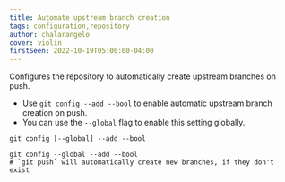 ```yaml
---
title: Automate upstream branch creation
tags: configuration,repository
author: chalarangelo
cover: violin
firstSeen: 2022-10-19T05:00:00-04:00
---
```


Configures the repository to automatically create upstream branches on push.

- Use `git config --add --bool` to enable automatic upstream branch creation on push.
- You can use the `--global` flag to enable this setting globally.

```shell
git config [--global] --add --bool
```

```shell
git config --global --add --bool
# `git push` will automatically create new branches, if they don't exist
```
